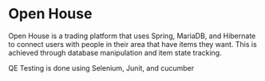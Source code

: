 # Open House
Open House is a trading platform that uses Spring, MariaDB, and Hibernate to connect users with people in their area that have items they want. This is achieved through database manipulation and item state tracking. 

QE Testing is done using Selenium, Junit, and cucumber

